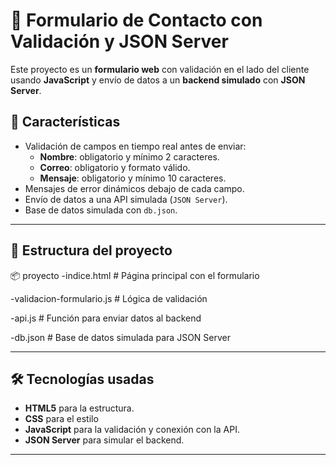 
# 📩 Formulario de Contacto con Validación y JSON Server

Este proyecto es un **formulario web** con validación en el lado del cliente usando **JavaScript** y envío de datos a un **backend simulado** con **JSON Server**.

## 🚀 Características
- Validación de campos en tiempo real antes de enviar:
  - **Nombre**: obligatorio y mínimo 2 caracteres.
  - **Correo**: obligatorio y formato válido.
  - **Mensaje**: obligatorio y mínimo 10 caracteres.
- Mensajes de error dinámicos debajo de cada campo.
- Envío de datos a una API simulada (`JSON Server`).
- Base de datos simulada con `db.json`.

---

## 📂 Estructura del proyecto
📦 proyecto
-indice.html # Página principal con el formulario

-validacion-formulario.js # Lógica de validación

-api.js # Función para enviar datos al backend

-db.json # Base de datos simulada para JSON Server



---

## 🛠 Tecnologías usadas
- **HTML5** para la estructura.
- **CSS** para el estilo
- **JavaScript** para la validación y conexión con la API.
- **JSON Server** para simular el backend.

---


